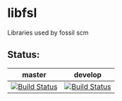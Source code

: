 # libfsl
Libraries used by fossil scm

Status:
-------
master | develop
-------|--------
[![Build Status](https://cipier.net/status/koue/libfsl/master)](https://cipier.net/status/koue/libfsl/master) | [![Build Status](https://cipier.net/status/koue/libfsl/develop)](https://cipier.net/status/koue/libfsl/develop)
